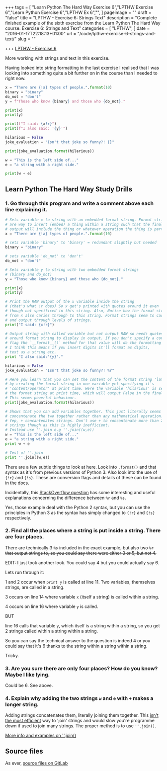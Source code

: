 +++
tags = [
  "Learn Python The Hard Way Exercise 6","LPTHW Exercise 6","Learn Python Exercise 6","LPTHW Ex 6","",
]
pageimage = ""
draft = "false"
title = "LPTHW - Exercise 6: Strings Text"
description = "Complete finished example of the sixth exercise from the Learn Python The Hard Way course. Exercise 6: Strings and Text"
categories = [
  "LPTHW",
]
date = "2016-01-17T22:18:13+01:00"
url = "/code/lpthw-exercise-6-strings-and-text/"
slug = ""

+++
[LPTHW - Exercise 6](http://learnpythonthehardway.org/book/ex6.html)

More working with strings and text in this exercise.

Having looked into string formatting in the last exercise I realised that I was looking into something quite a bit further on in the course than I needed to right now. 

```python
x = "There are {!a} types of people.".format(10)
binary = "binary"
do_not = "don't"
y = f"Those who know {binary} and those who {do_not}."

print(x)
print(y)

print(f"I said: {x!r}")
print(f"I also said: '{y}'")

hilarious = False
joke_evaluation = "Isn't that joke so funny?! {}"

print(joke_evaluation.format(hilarious))

w = "This is the left side of..."
e = "a string with a right side."

print(w + e)
```

## Learn Python The Hard Way Study Drills

### 1. Go through this program and write a comment above each line explaining it.

```python
# Sets variable x to string with an embedded format string. Format strings 
# are way to insert (embed) a thing within a string such that the final 
# output will include the thing or whatever operation the thing is part of.
x = "There are {!a} types of people.".format(10)

# sets variable 'binary' to 'binary' = redundant slightly but needed
binary = "binary"

# sets variable 'do_not' to 'don't'
do_not = "don't"

# Sets variable y to string with two embedded format strings 
# (binary and do_not)
y = "Those who know {binary} and those who {do_not}."

print(x)
print(y)

# Print the RAW output of the x variable inside the string 
# (that's what !r does) So x get's printed with quotes around it even 
# though not specificed in this string. Also, Notice how the format string 
# from x also caries through to this string. Format strings seem to cascade 
# and output through levels of strings. 
print("I said: {x!r}")

# Output string with called variable but not output RAW so needs quotes 
# around format string to display in output. If you don't specify a conversion
# flag the `__format__()` method for that value will do the formatting - 
# I think this means if you insert digits it'll format as digits, 
# text as a string etc.
print "I also said:'{y}'."

hilarious = False
joke_evaluation = "Isn't that joke so funny?! %r"

# Here you learn that you can set the content of the format string 'later' 
# by creating the format string in one variable yet specifying it's 
# 'content/operator' at print time. Here the variable 'hilarious' is set as 
# the format string at print time, which will output False in the final print. 
# This seems powerful behaviour. 
print(joke_evaluation.format(hilarious))

# Shows that you can add variables together. This just literally seems to 
# concantenate the two together rather than any mathematical operation. 
# Yep, + concantenates strings. Don't use + to concantenate more than 2 
# strings though as this is highly inefficient. 
# Instead use ''.join e.g ''.join((w,e))
w = "This is the left side of..."
e = "a string with a right side."
print w + e

# Test of ''.join
print ''.join((w,e))
```

There are a few subtle things to look at here. Look into `.format()` and that syntax as it's from previous versions of Python 3. Also look into the use of `{!r}` and `{!s}`. These are conversion flags and details of these can be found in the docs. 

Incidentally, this [StackOverflow question](http://stackoverflow.com/questions/6005159/when-to-use-r-instead-of-s-in-python) has some interesting and useful explanations concerning the difference between `%r` and `%s`. 

Yes, those example deal with the Python 2 syntax, but you can use the principles in Python 3 as the syntax has simply changed to `{!r}` and `{!s}` respectively.  

### 2. Find all the places where a string is put inside a string. There are four places.

<del>There are technically 3 `%s` included in the exact example, but also two `%r` that output strings to, so you could say there were either 3 or 5, but not 4.</del>

EDIT: I just took another look. You could say 4 but you could actually say 6.

Lets run through it:

1 and 2 occur when `print y` is called at line 11. Two variables, themselves strings, are called in a string.

3 occurs on line 14 where variable `x` (itself a string) is called within a string.

4 occurs on line 16 where variable `y` is called.

BUT

line 16 calls that variable `y`, which itself is a string within a string, so you get 2 strings called within a string within a string.

So you can say the technical answer to the question is indeed 4 or you could say that it's 6 thanks to the string within a string within a string.

Tricky.


### 3. Are you sure there are only four places? How do you know? Maybe I like lying.

Could be 6. See above.

### 4. Explain why adding the two strings `w` and `e` with `+` makes a longer string.

Adding strings concatenates them, literally joining them together. This [isn't the most efficient](http://stackoverflow.com/questions/3055477/how-slow-is-pythons-string-concatenation-vs-str-join) way to 'join' strings and would slow you're programme down if used to join many strings. The proper method is to use `''.join()`.

[More info and examples on ''.join()](http://www.tutorialspoint.com/python/string_join.htm)
 
## Source files

As ever, [source files on GitLab](https://gitlab.com/josharcher/LPTHW)

